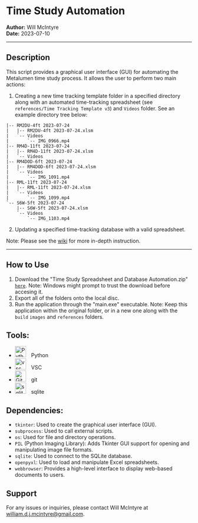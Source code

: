 # Time Study Automation

**Author:** Will McIntyre  
**Date:** 2023-07-10

---

## Description

This script provides a graphical user interface (GUI) for automating the Metalumen time study process. It allows the user to perform two main actions:

1. Creating a new time tracking template folder in a specified directory along with an automated time-tracking spreadsheet (see `references/Time Tracking Template v3`) and `Videos` folder. See an example directory tree below:
```
|-- RM2DU-4ft 2023-07-24
|   |-- RM2DU-4ft 2023-07-24.xlsm
|   `-- Videos
|       `-- IMG_0966.mp4
|-- RM4D-11ft 2023-07-24
|   |-- RM4D-11ft 2023-07-24.xlsm
|   `-- Videos
|-- RM4DOD-6ft 2023-07-24
|   |-- RM4DOD-6ft 2023-07-24.xlsm
|   `-- Videos
|       `-- IMG_1091.mp4
|-- RML-11ft 2023-07-24
|   |-- RML-11ft 2023-07-24.xlsm
|   `-- Videos
|       `-- IMG_1099.mp4
`-- S6W-5ft 2023-07-24
    |-- S6W-5ft 2023-07-24.xlsm
    `-- Videos
        `-- IMG_1103.mp4
```
2. Updating a specified time-tracking database with a valid spreadsheet.

Note: Please see the [wiki](https://github.com/will-mcintyre04/time-automation/wiki) for more in-depth instruction.

---

## How to Use

1. Download the "Time Study Spreadsheet and Database Automation.zip" [`here`](https://drive.google.com/file/d/1ryz9c-6N8hgT8R8zdiBeNg5aCCKWsj1G/view?usp=sharing). Note: Windows might prompt to trust the download before accesing it.
2. Export all of the folders onto the local disc.
3. Run the application through the "main.exe" executable. Note: Keep this application within the original folder, or in a new one along with the `build` `images` and `references` folders.

## Tools:

* <img alt="Python" width="30px" style="padding-right:10px;" src="https://cdn.jsdelivr.net/gh/devicons/devicon/icons/python/python-original.svg" /> Python
* <img alt="vsc" width="30px" style="padding-right:10px;" src="https://cdn.jsdelivr.net/gh/devicons/devicon/icons/vscode/vscode-original.svg"/> VSC
* <img alt="Git" width="30px" style="padding-right:10px;" src="https://cdn.jsdelivr.net/gh/devicons/devicon/icons/git/git-original.svg" /> git
* <img alt = "sqlite" width="30px" style="padding-right:10px;" src="https://cdn.jsdelivr.net/gh/devicons/devicon/icons/sqlite/sqlite-original.svg" /> sqlite

## Dependencies:
- `tkinter`: Used to create the graphical user interface (GUI).
- `subprocess`: Used to call external scripts.
- `os`: Used for file and directory operations.
- `PIL` (Python Imaging Library): Adds Tkinter GUI support for opening and manipulating image file formats.
- `sqlite`: Used to connect to the SQLite database.
- `openpyxl`: Used to load and manipulate Excel spreadsheets.
- `webbrowser`: Provides a high-level interface to display web-based documents to users.
## Support

For any issues or inquiries, please contact Will McIntyre at william.d.j.mcintyre@gmail.com.
